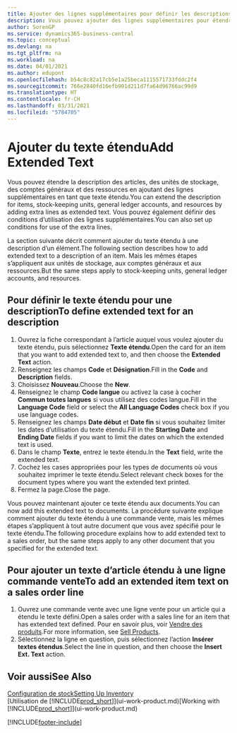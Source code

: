 ```yaml
---
title: Ajouter des lignes supplémentaires pour définir les descriptions étendues
description: Vous pouvez ajouter des lignes supplémentaires pour étendre le texte standard qui décrit un article, un compte général et d’autres données.
author: SorenGP
ms.service: dynamics365-business-central
ms.topic: conceptual
ms.devlang: na
ms.tgt_pltfrm: na
ms.workload: na
ms.date: 04/01/2021
ms.author: edupont
ms.openlocfilehash: b54c8c82a17cb5e1a25beca1115571733fddc2f4
ms.sourcegitcommit: 766e2840fd16efb901d211d7fa64d96766ac99d9
ms.translationtype: HT
ms.contentlocale: fr-CH
ms.lasthandoff: 03/31/2021
ms.locfileid: "5784705"
---
```

# <a name="add-extended-text"></a><span data-ttu-id="42ebc-103">Ajouter du texte étendu</span><span class="sxs-lookup"><span data-stu-id="42ebc-103">Add Extended Text</span></span>

<span data-ttu-id="42ebc-104">Vous pouvez étendre la description des articles, des unités de stockage, des comptes généraux et des ressources en ajoutant des lignes supplémentaires en tant que texte étendu.</span><span class="sxs-lookup"><span data-stu-id="42ebc-104">You can extend the description for items, stock-keeping units, general ledger accounts, and resources by adding extra lines as extended text.</span></span> <span data-ttu-id="42ebc-105">Vous pouvez également définir des conditions d’utilisation des lignes supplémentaires.</span><span class="sxs-lookup"><span data-stu-id="42ebc-105">You can also set up conditions for use of the extra lines.</span></span>  

<span data-ttu-id="42ebc-106">La section suivante décrit comment ajouter du texte étendu à une description d’un élément.</span><span class="sxs-lookup"><span data-stu-id="42ebc-106">The following section describes how to add extended text to a description of an item.</span></span> <span data-ttu-id="42ebc-107">Mais les mêmes étapes s’appliquent aux unités de stockage, aux comptes généraux et aux ressources.</span><span class="sxs-lookup"><span data-stu-id="42ebc-107">But the same steps apply to stock-keeping units, general ledger accounts, and resources.</span></span>  

## <a name="to-define-extended-text-for-an-description"></a><span data-ttu-id="42ebc-108">Pour définir le texte étendu pour une description</span><span class="sxs-lookup"><span data-stu-id="42ebc-108">To define extended text for an description</span></span>

1. <span data-ttu-id="42ebc-109">Ouvrez la fiche correspondant à l’article auquel vous voulez ajouter du texte étendu, puis sélectionnez **Texte étendu**.</span><span class="sxs-lookup"><span data-stu-id="42ebc-109">Open the card for an item that you want to add extended text to, and then choose the **Extended Text** action.</span></span>
2. <span data-ttu-id="42ebc-110">Renseignez les champs **Code** et **Désignation**.</span><span class="sxs-lookup"><span data-stu-id="42ebc-110">Fill in the **Code** and **Description** fields.</span></span>
3. <span data-ttu-id="42ebc-111">Choisissez **Nouveau**.</span><span class="sxs-lookup"><span data-stu-id="42ebc-111">Choose the **New**.</span></span>
4. <span data-ttu-id="42ebc-112">Renseignez le champ **Code langue** ou activez la case à cocher **Commun toutes langues** si vous utilisez des codes langue.</span><span class="sxs-lookup"><span data-stu-id="42ebc-112">Fill in the **Language Code** field or select the **All Language Codes** check box if you use language codes.</span></span>
5. <span data-ttu-id="42ebc-113">Renseignez les champs **Date début** et **Date fin** si vous souhaitez limiter les dates d’utilisation du texte étendu.</span><span class="sxs-lookup"><span data-stu-id="42ebc-113">Fill in the **Starting Date** and **Ending Date** fields if you want to limit the dates on which the extended text is used.</span></span>
6. <span data-ttu-id="42ebc-114">Dans le champ **Texte**, entrez le texte étendu.</span><span class="sxs-lookup"><span data-stu-id="42ebc-114">In the **Text** field, write the extended text.</span></span>
7. <span data-ttu-id="42ebc-115">Cochez les cases appropriées pour les types de documents où vous souhaitez imprimer le texte étendu.</span><span class="sxs-lookup"><span data-stu-id="42ebc-115">Select relevant check boxes for the document types where you want the extended text printed.</span></span>
8. <span data-ttu-id="42ebc-116">Fermez la page.</span><span class="sxs-lookup"><span data-stu-id="42ebc-116">Close the page.</span></span>

<span data-ttu-id="42ebc-117">Vous pouvez maintenant ajouter ce texte étendu aux documents.</span><span class="sxs-lookup"><span data-stu-id="42ebc-117">You can now add this extended text to documents.</span></span> <span data-ttu-id="42ebc-118">La procédure suivante explique comment ajouter du texte étendu à une commande vente, mais les mêmes étapes s’appliquent à tout autre document que vous avez spécifié pour le texte étendu.</span><span class="sxs-lookup"><span data-stu-id="42ebc-118">The following procedure explains how to add extended text to a sales order, but the same steps apply to any other document that you specified for the extended text.</span></span>  

## <a name="to-add-an-extended-item-text-on-a-sales-order-line"></a><span data-ttu-id="42ebc-119">Pour ajouter un texte d’article étendu à une ligne commande vente</span><span class="sxs-lookup"><span data-stu-id="42ebc-119">To add an extended item text on a sales order line</span></span>

1. <span data-ttu-id="42ebc-120">Ouvrez une commande vente avec une ligne vente pour un article qui a étendu le texte défini.</span><span class="sxs-lookup"><span data-stu-id="42ebc-120">Open a sales order with a sales line for an item that has extended text defined.</span></span> <span data-ttu-id="42ebc-121">Pour en savoir plus, voir [Vendre des produits](sales-how-sell-products.md).</span><span class="sxs-lookup"><span data-stu-id="42ebc-121">For more information, see [Sell Products](sales-how-sell-products.md).</span></span>
2. <span data-ttu-id="42ebc-122">Sélectionnez la ligne en question, puis sélectionnez l’action **Insérer textes étendus**.</span><span class="sxs-lookup"><span data-stu-id="42ebc-122">Select the line in question, and then choose the **Insert Ext. Text** action.</span></span>

## <a name="see-also"></a><span data-ttu-id="42ebc-123">Voir aussi</span><span class="sxs-lookup"><span data-stu-id="42ebc-123">See Also</span></span>

[<span data-ttu-id="42ebc-124">Configuration de stock</span><span class="sxs-lookup"><span data-stu-id="42ebc-124">Setting Up Inventory</span></span>](inventory-setup-inventory.md)  
<span data-ttu-id="42ebc-125">[Utilisation de [!INCLUDE[prod_short](includes/prod_short.md)]](ui-work-product.md)</span><span class="sxs-lookup"><span data-stu-id="42ebc-125">[Working with [!INCLUDE[prod_short](includes/prod_short.md)]](ui-work-product.md)</span></span>


[!INCLUDE[footer-include](includes/footer-banner.md)]